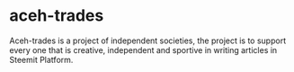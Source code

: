 # aceh-trades
Aceh-trades is a project of independent societies, the project is to support every one that is creative, independent and sportive in writing articles in Steemit Platform.
